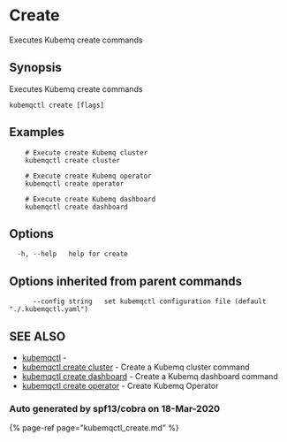 # Create

Executes Kubemq create commands

## Synopsis

Executes Kubemq create commands

```text
kubemqctl create [flags]
```

## Examples

```text
    # Execute create Kubemq cluster
    kubemqctl create cluster    

    # Execute create Kubemq operator
    kubemqctl create operator

    # Execute create Kubemq dashboard
    kubemqctl create dashboard
```

## Options

```text
  -h, --help   help for create
```

## Options inherited from parent commands

```text
      --config string   set kubemqctl configuration file (default "./.kubemqctl.yaml")
```

## SEE ALSO

* [kubemqctl](https://github.com/kubemq-io/gitbook-docs/tree/e5dd4c341c861808b20403f088211bd9101f738a/kubemqctl/kubemqctl.md)     - 
* [kubemqctl create cluster](https://github.com/kubemq-io/gitbook-docs/tree/e5dd4c341c861808b20403f088211bd9101f738a/kubemqctl/kubemqctl_create_cluster.md)     - Create a Kubemq cluster command
* [kubemqctl create dashboard](https://github.com/kubemq-io/gitbook-docs/tree/e5dd4c341c861808b20403f088211bd9101f738a/kubemqctl/kubemqctl_create_dashboard.md)     - Create a Kubemq dashboard command
* [kubemqctl create operator](https://github.com/kubemq-io/gitbook-docs/tree/e5dd4c341c861808b20403f088211bd9101f738a/kubemqctl/kubemqctl_create_operator.md)     - Create Kubemq Operator

### Auto generated by spf13/cobra on 18-Mar-2020

{% page-ref page="kubemqctl\_create.md" %}

